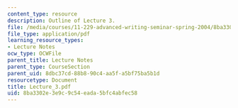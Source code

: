 ```yaml
---
content_type: resource
description: Outline of Lecture 3.
file: /media/courses/11-229-advanced-writing-seminar-spring-2004/8ba3302e3e9c9c54eada5bfc4abfec58_Lecture_3.pdf
file_type: application/pdf
learning_resource_types:
- Lecture Notes
ocw_type: OCWFile
parent_title: Lecture Notes
parent_type: CourseSection
parent_uid: 8dbc37cd-88b8-90c4-aa5f-a5bf75ba5b1d
resourcetype: Document
title: Lecture_3.pdf
uid: 8ba3302e-3e9c-9c54-eada-5bfc4abfec58
---
```

